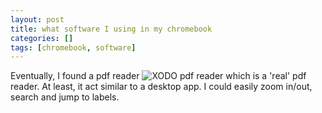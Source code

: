 ```yaml
---
layout: post
title: what software I using in my chromebook
categories: []
tags: [chromebook, software]
---
```


Eventually, I found a pdf reader ![XODO pdf reader]({{site.url}}public/images/chromebook_sof/tware/pdfreader-XODO.png) which is a 'real' pdf reader. At least, it act similar to a desktop app. I could easily zoom in/out, search and jump to labels.

